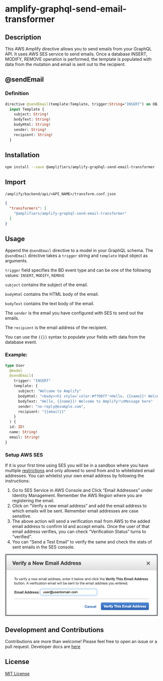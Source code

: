 # amplify-graphql-send-email-transformer #

## Description ##

This AWS Amplify directive allows you to send emails from your GraphQL API. It uses AWS SES service to send emails. Once a database INSERT, MODIFY, REMOVE operation is performed, the template is populated with data from the mutation and email is sent out to the recipient.

## @sendEmail ##

### Definition ###

```graphql
directive @sendEmail(template:Template, trigger:String="INSERT") on OBJECT
  input Template {
    subject: String!
    bodyText: String!
    bodyHtml: String!
    sender: String!
    recipient: String!
  }
```

## Installation ##

```bash
npm install --save @amplifiers/amplify-graphql-send-email-transformer
```

## Import ##
`/amplify/backend/api/<API_NAME>/transform.conf.json`
```json
{
  "transformers": [
    "@amplifiers/amplify-graphql-send-email-transformer"
  ]
}
```

## Usage ##
Append the `@sendEmail` directive to a model in your GraphQL schema. The `@sendEmail` directive takes a `trigger` string and `template` input object as arguments.

`trigger` field specifies the BD event type and can be one of the following values: `INSERT`, `MODIFY`, `REMOVE`

`subject` contains the subject of the email.

`bodyHtml` contains the HTML body of the email.

`bodyText` contains the text body of the email.

The `sender` is the email you have configured with SES to send out the emails.

The `recipient` is the email address of the recipient. 

You can use the `{{}}` syntax to populate your fields with data from the database event.

### Example: ###
```graphql
type User
  @model
  @sendEmail(
    trigger: "INSERT"
    template: {
      subject: "Welcome to Amplify"
      bodyHtml: "<body><h1 style='color:#ff00ff'>Hello, {{name}}! Welcome to Amplify!</h1></body>"
      bodyText: "Hello, {{name}}! Welcome to Amplify!\nMessage here"
      sender: "no-reply@example.com",
      recipient: "{{email}}"
    }
  ) {
  id: ID!
  name: String!
  email: String!
}
```


### Setup AWS SES ###
If it is your first time using SES you will be in a sandbox where you have multiple [restrictions](https://docs.aws.amazon.com/ses/latest/dg/request-production-access.html) and only allowed to send from and to whitelisted email addresses. You can whitelist your own email address by following the instructions:
1) Go to SES Service in AWS Console and Click “Email Addresses” under Identity Management. Remember the AWS Region where you are registering the email.
2) Click on “Verify a new email address” and add the email address to which emails will be sent. Remember email addresses are case sensitive.
3) The above action will send a verification mail from AWS to the added email address to confirm Id and accept emails. Once the user of that email address verifies, you can check “Verification Status” turns to “verified”.
4) You can “Send a Test Email” to verify the same and check the stats of sent emails in the SES console.

![alt text](https://github.com/olliethedev/amplifiers/raw/master/read-me-email-sign-up.png)

## Development and Contributions ##
Contributions are more than welcome! Please feel free to open an issue or a pull request.
Developer docs are [here](https://github.com/olliethedev/amplifiers)

## License ##
[MIT License](https://github.com/olliethedev/amplifiers/blob/master/LICENSE)